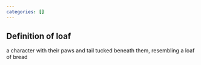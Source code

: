 ```yaml
---
categories: []
---
```


## Definition of loaf

a character with their paws and tail tucked beneath them, resembling a loaf of bread
